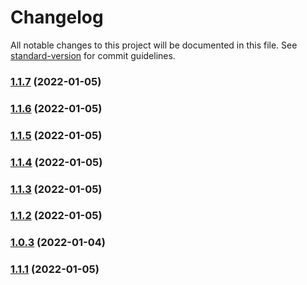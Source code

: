 # Changelog

All notable changes to this project will be documented in this file. See [standard-version](https://github.com/conventional-changelog/standard-version) for commit guidelines.

### [1.1.7](https://github.com/tonytamps/async-kv/compare/v1.1.6...v1.1.7) (2022-01-05)

### [1.1.6](https://github.com/tonytamps/async-kv/compare/v1.1.5...v1.1.6) (2022-01-05)

### [1.1.5](https://github.com/tonytamps/async-kv/compare/v1.1.4...v1.1.5) (2022-01-05)

### [1.1.4](https://github.com/tonytamps/async-kv/compare/v1.1.3...v1.1.4) (2022-01-05)

### [1.1.3](https://github.com/tonytamps/async-kv/compare/v1.1.2...v1.1.3) (2022-01-05)

### [1.1.2](https://github.com/tonytamps/async-kv/compare/v1.1.1...v1.1.2) (2022-01-05)

### [1.0.3](https://github.com/tonytamps/async-kv/compare/v1.0.2...v1.0.3) (2022-01-04)

### [1.1.1](https://github.com/tonytamps/async-kv/compare/v1.0.0...v1.1.1) (2022-01-05)
